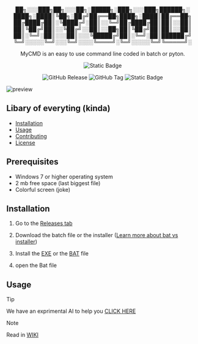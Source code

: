 <p align="center">██╗░░░███╗██╗░░░██╗░█████╗░███╗░░░███╗██████╗░
████╗░████║╚██╗░██╔╝██╔══██╗████╗░████║██╔══██╗
██╔████╔██║░╚████╔╝░██║░░╚═╝██╔████╔██║██║░░██║
██║╚██╔╝██║░░╚██╔╝░░██║░░██╗██║╚██╔╝██║██║░░██║
██║░╚═╝░██║░░░██║░░░╚█████╔╝██║░╚═╝░██║██████╔╝
╚═╝░░░░░╚═╝░░░╚═╝░░░░╚════╝░╚═╝░░░░░╚═╝╚═════╝░
<p>

<p align="center">MyCMD is an easy to use command line coded in batch or pyton.<p>
<p align="center"><img alt="Static Badge" src="https://img.shields.io/badge/Your-Shell.-blue?style=flat&logo=Advent%20Of%20Code&logoColor=black&labelColor=white">
<p align="center"><img alt="GitHub Release" src="https://img.shields.io/github/v/release/BernieStoryStudio/MyCMD?include_prereleases&display_name=release&style=for-the-badge&labelColor=lightgray&color=lightblue"> <img alt="GitHub Tag" src="https://img.shields.io/github/v/tag/BernieStoryStudio/MyCMD?style=for-the-badge&labelColor=lightgrey&color=orange"> <img alt="Static Badge" src="https://img.shields.io/badge/Available_on-Github-white?style=for-the-badge&logo=Github&logoColor=black&labelColor=white">

<p align="center">
<p align="center">




</p>

![preview](https://github.com/BernieStoryStudio/MyCMD/blob/daa3039cd2c82a91a2b3e9b00a763b26ef800ece/README-assets/preview-image.png)


## Libary of everyting (kinda)
- [Installation](#installation)
- [Usage](#usage)
- [Contributing](#contributing)
- [License](#license)


## Prerequisites
- Windows 7 or higher operating system
- 2 mb free space (last biggest file)
- Colorful screen (joke)

## Installation
1. Go to the [Releases tab](https://github.com/BernieStoryStudio/MyCMD/releases)

3. Download the batch file or the installer ([Learn more about bat vs installer](https://github.com/BernieStoryStudio/MyCMD/wiki/About-different-types-of-installations))

4. Install the [EXE](https://github.com/B[ernieStoryStudio/MyCMD/wiki/Installation) or the [BAT](https://github.com/BernieStoryStudio/MyCMD/wiki/Installation) file

5. open the Bat file

## Usage

> [!TIP]
> We have an exprimental AI to help you [CLICK HERE](https://www.blackbox.ai/agent/MyCMDhelpercnq6xjW)

> [!NOTE]  
> Read in [WIKI](https://github.com/BernieDevStudio/MyCMD/wiki/Usage)



